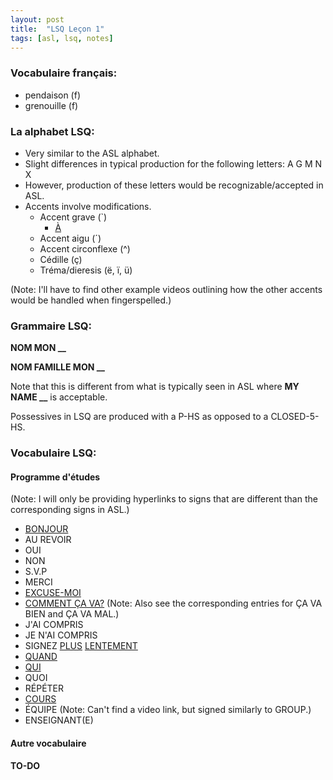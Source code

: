 ```yaml
---
layout: post
title:  "LSQ Leçon 1"
tags: [asl, lsq, notes]
---
```


### Vocabulaire français:
- pendaison (f)
- grenouille (f)

### La alphabet LSQ:
- Very similar to the ASL alphabet.
- Slight differences in typical production for the following letters: A G M N X
- However, production of these letters would be recognizable/accepted in ASL.
- Accents involve modifications.
    - Accent grave (`)
        - [À](https://lsq-fr.ca/a-2/)
    - Accent aigu (´)
    - Accent circonflexe (^)
    - Cédille (ç)
    - Tréma/dieresis (ë, ï, ü)

(Note: I'll have to find other example videos outlining how the other accents would be handled when fingerspelled.)

### Grammaire LSQ:
**NOM MON __**

**NOM FAMILLE MON __**

Note that this is different from what is typically seen in ASL where **MY NAME __** is acceptable.

Possessives in LSQ are produced with a P-HS as opposed to a CLOSED-5-HS.

### Vocabulaire LSQ:

#### Programme d'études

(Note: I will only be providing hyperlinks to signs that are different than the corresponding signs in ASL.)

- [BONJOUR](https://lsq-fr.ca/bonjour/)
- AU REVOIR
- OUI
- NON
- S.V.P
- MERCI
- [EXCUSE-MOI](https://signesdespoir.org/cours-no-1-lsq-1/)
- [COMMENT ÇA VA?](https://signesdespoir.org/cours-no-1-lsq-1/) (Note: Also see the corresponding entries for ÇA VA BIEN and ÇA VA MAL.)
- J'AI COMPRIS
- JE N'AI COMPRIS
- SIGNEZ [PLUS](https://lsq-fr.ca/plus/) [LENTEMENT](https://dico-lsq.e-a-v.ca/search?q=LENT)
- [QUAND](https://lsq-fr.ca/quand/)
- [QUI](https://lsq-fr.ca/qui/)
- QUOI
- RÉPÉTER
- [COURS](https://www.casourd.org/dictionnaire/)
- ÉQUIPE (Note: Can't find a video link, but signed similarly to GROUP.)
- ENSEIGNANT(E)

#### Autre vocabulaire

**TO-DO**
